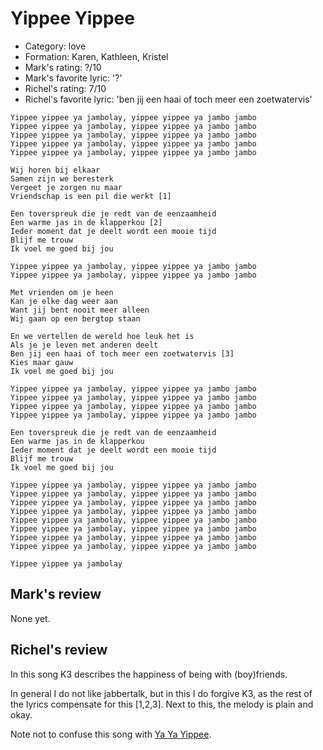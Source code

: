 # Yippee Yippee

 * Category: love
 * Formation: Karen, Kathleen, Kristel
 * Mark's rating: ?/10
 * Mark's  favorite lyric: '?'
 * Richel's rating: 7/10
 * Richel's favorite lyric: 'ben jij een haai of toch meer een zoetwatervis'

```
Yippee yippee ya jambolay, yippee yippee ya jambo jambo
Yippee yippee ya jambolay, yippee yippee ya jambo jambo
Yippee yippee ya jambolay, yippee yippee ya jambo jambo
Yippee yippee ya jambolay, yippee yippee ya jambo jambo
Yippee yippee ya jambolay, yippee yippee ya jambo jambo

Wij horen bij elkaar
Samen zijn we beresterk
Vergeet je zorgen nu maar
Vriendschap is een pil die werkt [1]

Een toverspreuk die je redt van de eenzaamheid
Een warme jas in de klapperkou [2]
Ieder moment dat je deelt wordt een mooie tijd
Blijf me trouw
Ik voel me goed bij jou

Yippee yippee ya jambolay, yippee yippee ya jambo jambo
Yippee yippee ya jambolay, yippee yippee ya jambo jambo

Met vrienden om je heen
Kan je elke dag weer aan
Want jij bent nooit meer alleen
Wij gaan op een bergtop staan

En we vertellen de wereld hoe leuk het is
Als je je leven met anderen deelt
Ben jij een haai of toch meer een zoetwatervis [3]
Kies maar gauw
Ik voel me goed bij jou

Yippee yippee ya jambolay, yippee yippee ya jambo jambo
Yippee yippee ya jambolay, yippee yippee ya jambo jambo
Yippee yippee ya jambolay, yippee yippee ya jambo jambo
Yippee yippee ya jambolay, yippee yippee ya jambo jambo

Een toverspreuk die je redt van de eenzaamheid
Een warme jas in de klapperkou
Ieder moment dat je deelt wordt een mooie tijd
Blijf me trouw
Ik voel me goed bij jou

Yippee yippee ya jambolay, yippee yippee ya jambo jambo
Yippee yippee ya jambolay, yippee yippee ya jambo jambo
Yippee yippee ya jambolay, yippee yippee ya jambo jambo
Yippee yippee ya jambolay, yippee yippee ya jambo jambo
Yippee yippee ya jambolay, yippee yippee ya jambo jambo
Yippee yippee ya jambolay, yippee yippee ya jambo jambo
Yippee yippee ya jambolay, yippee yippee ya jambo jambo
Yippee yippee ya jambolay, yippee yippee ya jambo jambo

Yippee yippee ya jambolay
```

## Mark's review

None yet.

## Richel's review

In this song K3 describes the happiness of being with (boy)friends.

In general I do not like jabbertalk, but in this I do forgive K3, as the rest of the lyrics compensate for this [1,2,3]. Next to this, the melody is plain and okay.

Note not to confuse this song with [Ya Ya Yippee](YaYaYippee.md).